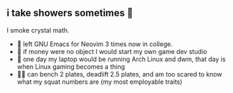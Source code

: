 ## i take showers sometimes 👋
I smoke crystal math.
- 🐍 left GNU Emacs for Neovim 3 times now in college.
- 🌱 if money were no object I would start my own game dev studio
- 🔭 one day my laptop would be running Arch Linux and dwm, that day is when Linux gaming becomes a thing
- 👨🏽 can bench 2 plates, deadlift 2.5 plates, and am too scared to know what my squat numbers are (my most employable traits)
<!--
**jeanmaxcacacho/jeanmaxcacacho** is a ✨ _special_ ✨ repository because its `README.md` (this file) appears on your GitHub profile.

Here are some ideas to get you started:

- 🔭 I’m currently working on ...
- 🌱 I’m currently learning ...
- 👯 I’m looking to collaborate on ...
- 🤔 I’m looking for help with ...
- 💬 Ask me about ...
- 📫 How to reach me: ...
- 😄 Pronouns: ...
- ⚡ Fun fact: ...
-->
